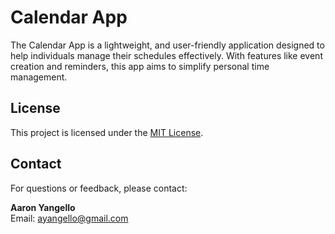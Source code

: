# Calendar App

The Calendar App is a lightweight, and user-friendly application designed to help individuals manage their schedules effectively. With features like event creation and reminders, this app aims to simplify personal time management.

## License

This project is licensed under the [MIT License](LICENSE).

## Contact

For questions or feedback, please contact:

**Aaron Yangello**  
Email: ayangello@gmail.com
